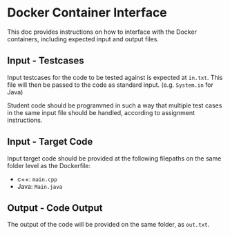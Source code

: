 # Docker Container Interface
This doc provides instructions on how to interface with the Docker containers, including expected input and output files.

## Input - Testcases
Input testcases for the code to be tested against is expected at `in.txt`. This file will then be passed to the code as standard input. (e.g. `System.in` for Java)

Student code should be programmed in such a way that multiple test cases in the same input file should be handled, according to assignment instructions.

## Input - Target Code
Input target code should be provided at the following filepaths on the same folder level as the Dockerfile:
- c++: `main.cpp`
- Java: `Main.java`

## Output - Code Output
The output of the code will be provided on the same folder, as `out.txt`.